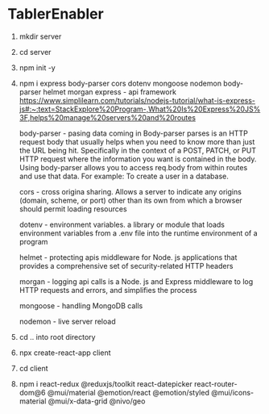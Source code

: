 # TablerEnabler

1) mkdir server
2) cd server
3) npm init -y
4) npm i express body-parser cors dotenv mongoose nodemon body-parser helmet morgan
    express - api framework
        https://www.simplilearn.com/tutorials/nodejs-tutorial/what-is-express-js#:~:text=StackExplore%20Program-,What%20Is%20Express%20JS%3F,helps%20manage%20servers%20and%20routes

    body-parser - pasing data coming in
        Body-parser parses is an HTTP request body that usually helps when you need to know more than just the URL being hit.
        Specifically in the context of a POST, PATCH, or PUT HTTP request where the information you want is contained in the body.
        Using body-parser allows you to access req.body from within routes and use that data.
        For example: To create a user in a database.        

    cors - cross origina sharing. Allows a server to indicate any origins (domain, scheme, or port) other than its own from which a browser should permit loading resources

    dotenv - environment variables. 
        a library or module that loads environment variables from a .env file into the runtime environment of a program

    helmet - protecting apis
        middleware for Node. js applications that provides a comprehensive set of security-related HTTP headers

    morgan - logging api calls
        is a Node. js and Express middleware to log HTTP requests and errors, and simplifies the process

    mongoose - handling MongoDB calls

    nodemon - live server reload


5) cd ..
    into root directory

6) npx create-react-app client

7) cd client

8) npm i react-redux @reduxjs/toolkit react-datepicker react-router-dom@6 @mui/material @emotion/react @emotion/styled @mui/icons-material @mui/x-data-grid @nivo/geo